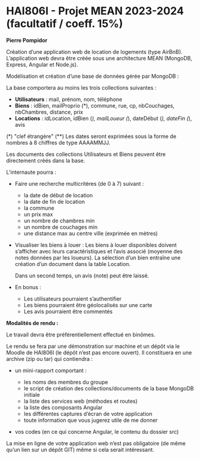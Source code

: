 # HAI806I - Projet MEAN 2023-2024 (facultatif / coeff. 15%)

**Pierre Pompidor**

Création d’une application web de location de logements (type AirBnB). L’application web devra être créée sous une architecture MEAN (MongoDB, Express, Angular et Node.js).

Modélisation et création d’une base de données gérée par MongoDB :

La base comportera au moins les trois collections suivantes :

- **Utilisateurs** : mail, prénom, nom, téléphone
- **Biens** : idBien, mailProprio (*), commune, rue, cp, nbCouchages, nbChambres, distance, prix
- **Locations** : idLocation, idBien (*), mailLoueur (*), dateDébut (*), dateFin (*), avis

(*) "clef étrangère" (**) Les dates seront exprimées sous la forme de nombres à 8 chiffres de type AAAAMMJJ.

Les documents des collections Utilisateurs et Biens peuvent être directement créés dans la base.

L’internaute pourra :

- Faire une recherche multicritères (de 0 à 7) suivant :
  - la date de début de location
  - la date de fin de location
  - la commune
  - un prix max
  - un nombre de chambres min
  - un nombre de couchages min
  - une distance max au centre ville (exprimée en mètres)

- Visualiser les biens à louer :
  Les biens à louer disponibles doivent s’afficher avec leurs caractéristiques et l’avis associé (moyenne des notes données par les loueurs). La sélection d’un bien entraîne une création d’un document dans la table Location.

  Dans un second temps, un avis (note) peut être laissé.

- En bonus :
  - Les utilisateurs pourraient s’authentifier
  - Les biens pourraient être géolocalisés sur une carte
  - Les avis pourraient être commentés

**Modalités de rendu :**

Le travail devra être préférentiellement effectué en binômes.

Le rendu se fera par une démonstration sur machine et un dépôt via le Moodle de HAI806I (le dépôt n’est pas encore ouvert). Il constituera en une archive (zip ou tar) qui contiendra :

- un mini-rapport comportant :
  - les noms des membres du groupe
  - le script de création des collections/documents de la base MongoDB initiale
  - la liste des services web (méthodes et routes)
  - la liste des composants Angular
  - les différentes captures d’écran de votre application
  - toute information que vous jugerez utile de me donner

- vos codes (en ce qui concerne Angular, le contenu du dossier src)

La mise en ligne de votre application web n’est pas obligatoire (de même qu’un lien sur un dépôt GIT) même si cela serait intéressant.

